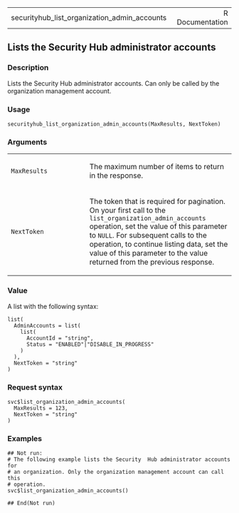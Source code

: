 <table style="width: 100%;">
<tbody>
<tr class="odd">
<td>securityhub_list_organization_admin_accounts</td>
<td style="text-align: right;">R Documentation</td>
</tr>
</tbody>
</table>

## Lists the Security Hub administrator accounts

### Description

Lists the Security Hub administrator accounts. Can only be called by the
organization management account.

### Usage

    securityhub_list_organization_admin_accounts(MaxResults, NextToken)

### Arguments

<table>
<colgroup>
<col style="width: 35%" />
<col style="width: 65%" />
</colgroup>
<tbody>
<tr class="odd">
<td><code
id="securityhub_list_organization_admin_accounts_:_MaxResults">MaxResults</code></td>
<td><p>The maximum number of items to return in the response.</p></td>
</tr>
<tr class="even">
<td><code
id="securityhub_list_organization_admin_accounts_:_NextToken">NextToken</code></td>
<td><p>The token that is required for pagination. On your first call to
the <code>list_organization_admin_accounts</code> operation, set the
value of this parameter to <code>NULL</code>. For subsequent calls to
the operation, to continue listing data, set the value of this parameter
to the value returned from the previous response.</p></td>
</tr>
</tbody>
</table>

### Value

A list with the following syntax:

    list(
      AdminAccounts = list(
        list(
          AccountId = "string",
          Status = "ENABLED"|"DISABLE_IN_PROGRESS"
        )
      ),
      NextToken = "string"
    )

### Request syntax

    svc$list_organization_admin_accounts(
      MaxResults = 123,
      NextToken = "string"
    )

### Examples

    ## Not run: 
    # The following example lists the Security  Hub administrator accounts for
    # an organization. Only the organization management account can call this
    # operation.
    svc$list_organization_admin_accounts()

    ## End(Not run)

